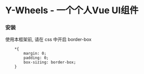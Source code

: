 # Y-Wheels  - 一个个人Vue UI组件

### 安装

使用本框架前, 请在 css 中开启 border-box
```
    *{
        margin: 0;
        padding: 0;
        box-sizing: border-box;
    }
```
